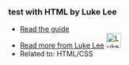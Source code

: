### test with HTML by Luke Lee
- [Read the guide](None/review/test-with-html)
- [Read more from Luke Lee](None/user/durden) <img src="https://avatars.githubusercontent.com/u/58063?v=3" width="30" height="30" alt="Luke Lee" />
- Related to: HTML/CSS